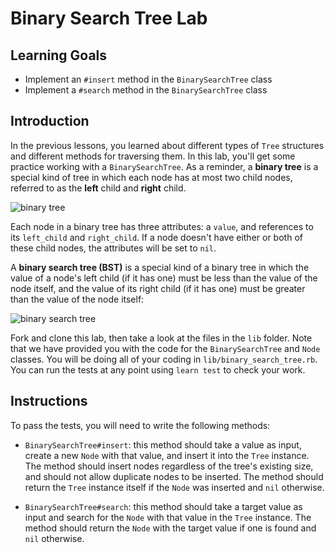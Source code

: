 # Binary Search Tree Lab

## Learning Goals

- Implement an `#insert` method in the `BinarySearchTree` class
- Implement a `#search` method in the `BinarySearchTree` class

## Introduction

In the previous lessons, you learned about different types of `Tree` structures
and different methods for traversing them. In this lab, you'll get some practice
working with a `BinarySearchTree`. As a reminder, a **binary tree** is a special
kind of tree in which each node has at most two child nodes, referred to as the
**left** child and **right** child.

![binary tree](https://curriculum-content.s3.amazonaws.com/phase-4/phase-4-data-structures-tree/binary-tree.png)

Each node in a binary tree has three attributes: a `value`, and references to
its `left_child` and `right_child`. If a node doesn't have either or both of
these child nodes, the attributes will be set to `nil`.

A **binary search tree (BST)** is a special kind of a binary tree in which the
value of a node's left child (if it has one) must be less than the value of the
node itself, and the value of its right child (if it has one) must be greater
than the value of the node itself:

![binary search tree](https://curriculum-content.s3.amazonaws.com/phase-4/phase-4-data-structures-tree/binary-search-tree.png)

Fork and clone this lab, then take a look at the files in the `lib` folder. Note
that we have provided you with the code for the `BinarySearchTree` and `Node`
classes. You will be doing all of your coding in `lib/binary_search_tree.rb`.
You can run the tests at any point using `learn test` to check your work.

## Instructions

To pass the tests, you will need to write the following methods:

- `BinarySearchTree#insert`: this method should take a value as input, create a
  new `Node` with that value, and insert it into the `Tree` instance. The method
  should insert nodes regardless of the tree's existing size, and should not
  allow duplicate nodes to be inserted. The method should return the `Tree`
  instance itself if the `Node` was inserted and `nil` otherwise.

- `BinarySearchTree#search`: this method should take a target value as input and
  search for the `Node` with that value in the `Tree` instance. The method
  should return the `Node` with the target value if one is found and `nil`
  otherwise.
